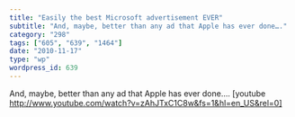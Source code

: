 ```yaml
---
title: "Easily the best Microsoft advertisement EVER"
subtitle: "And, maybe, better than any ad that Apple has ever done…."
category: "298"
tags: ["605", "639", "1464"]
date: "2010-11-17"
type: "wp"
wordpress_id: 639
---
```

And, maybe, better than any ad that Apple has ever done….
[youtube http://www.youtube.com/watch?v=zAhJTxC1C8w&fs=1&hl=en_US&rel=0]